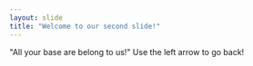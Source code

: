```yaml
---
layout: slide
title: "Welcome to our second slide!"
---
```

"All your base are belong to us!"
Use the left arrow to go back!

